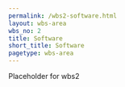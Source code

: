 ```yaml
---
permalink: /wbs2-software.html
layout: wbs-area
wbs_no: 2
title: Software
short_title: Software
pagetype: wbs-area
---
```


Placeholder for wbs2
